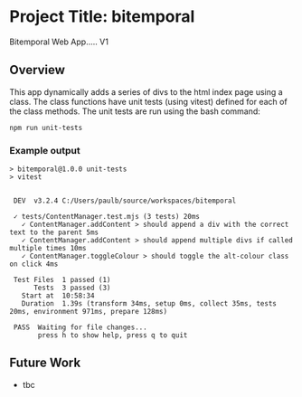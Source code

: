 # Project Title: bitemporal
Bitemporal Web App.....
V1

## Overview
This app dynamically adds a series of divs to the html index page using a class. The class functions have unit tests (using vitest) defined for each of the class methods. The unit tests are run using the bash command:

```
npm run unit-tests
```

### Example output 
```
> bitemporal@1.0.0 unit-tests
> vitest


 DEV  v3.2.4 C:/Users/paulb/source/workspaces/bitemporal

 ✓ tests/ContentManager.test.mjs (3 tests) 20ms
   ✓ ContentManager.addContent > should append a div with the correct text to the parent 5ms
   ✓ ContentManager.addContent > should append multiple divs if called multiple times 10ms
   ✓ ContentManager.toggleColour > should toggle the alt-colour class on click 4ms

 Test Files  1 passed (1)
      Tests  3 passed (3)
   Start at  10:58:34
   Duration  1.39s (transform 34ms, setup 0ms, collect 35ms, tests 20ms, environment 971ms, prepare 128ms)

 PASS  Waiting for file changes...
       press h to show help, press q to quit
```

## Future Work
* tbc
